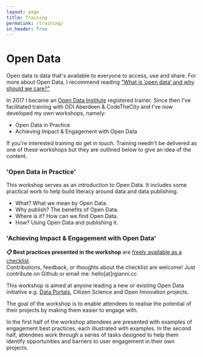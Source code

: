 ```yaml
---
layout: page
title: Training
permalink: /training/
in_header: True
---
```


# Open Data

Open data is data that's available to everyone to access, use and share. For more about Open Data, I recommend reading ["What is ‘open data’ and why should we care?"](https://theodi.org/article/what-is-open-data-and-why-should-we-care/)

In 2017 I became an [Open Data Institute](https://theodi.org) registered trainer. Since then I've facilitated training with ODI Aberdeen & CodeTheCity and I've now developed my own workshops, namely: 

- Open Data in Practice
- Achieving Impact & Engagement with Open Data

If you're interested training do get in touch. Training needn't be delivered as one of these workshops but they are outlined below to give an idea of the content.

### 'Open Data in Practice'

This workshop serves as an introduction to Open Data. It includes some practical work to help build literacy around data and data publishing. 

- What? What we mean by Open Data. 
- Why publish? The benefits of Open Data.
- Where is it? How can we find Open Data.
- How? Using Open Data and publishing it.

### 'Achieving Impact & Engagement with Open Data'

<div class="side-box">
<b>📋 Best practices presented in the workshop</b> are <a target="_blank" href="https://github.com/digitalWestie/open-engagement/blob/master/OE-BEST-PRACTICE.md">freely available as a checklist</a>. <br/>Contributions, feedback, or thoughts about the checklist are welcome! Just contribute on Github or email me: hello[at]rgianni.cc
</div>

This workshop is aimed at anyone leading a new or existing Open Data initiative e.g. [Data Portals](https://blog.ldodds.com/2015/10/13/what-is-a-data-portal/), Citizen Science and Open Innovation projects. 

The goal of the workshop is to enable attendees to realise the potential of their projects by making them easier to engage with.

In the first half of the workshop attendees are presented with examples of engagement best practices, each illustrated with examples. In the second half, attendees work through a series of tasks designed to help them identify opportunities and barriers to user engagement in their own projects.
